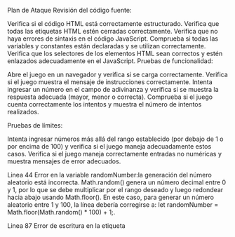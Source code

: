 Plan de Ataque
Revisión del código fuente:

Verifica si el código HTML está correctamente estructurado.
Verifica que todas las etiquetas HTML estén cerradas correctamente.
Verifica que no haya errores de sintaxis en el código JavaScript.
Comprueba si todas las variables y constantes están declaradas y se utilizan correctamente.
Verifica que los selectores de los elementos HTML sean correctos y estén enlazados adecuadamente en el JavaScript.
Pruebas de funcionalidad:

Abre el juego en un navegador y verifica si se carga correctamente.
Verifica si el juego muestra el mensaje de instrucciones correctamente.
Intenta ingresar un número en el campo de adivinanza y verifica si se muestra la respuesta adecuada (mayor, menor o correcta).
Comprueba si el juego cuenta correctamente los intentos y muestra el número de intentos realizados.

Pruebas de límites:

Intenta ingresar números más allá del rango establecido (por debajo de 1 o por encima de 100) y verifica si el juego maneja adecuadamente estos casos.
Verifica si el juego maneja correctamente entradas no numéricas y muestra mensajes de error adecuados.


Linea 44
Error en la variable randomNumber:la generación del número aleatorio está incorrecta. Math.random() genera un número decimal entre 0 y 1, por lo que se debe multiplicar por el rango deseado y luego redondear hacia abajo usando Math.floor(). En este caso, para generar un número aleatorio entre 1 y 100, la línea debería corregirse a: let randomNumber = Math.floor(Math.random() * 100) + 1;.

Linea 87 
Error de escritura en la etiqueta <script>: el método addeventListener está escrito en minúscula. Debería corregirse a addEventListener.

Linea 77
Error de selección del elemento: En la línea const lowOrHi = document.querySelector('lowOrHi');, falta el punto antes de lowOrHi para seleccionar correctamente el elemento con la clase .lowOrHi. Debe ser const lowOrHi = document.querySelector('.lowOrHi');.

Linea 46
Error al poner el numero de intentos, estaba en 5, deberian ser 10

Linea 64
Error al poner la variable, si el usuario coloca el numero random, le muestra el mensaje perdiste, se cambia la variable a randomNumber y se cambia el texto

Linea 69
La variable que indica si gano es el numero de intentos, se debe cambiar a ATTEMPS

Linea 101
Se cambio de
	  const resetParas = document.querySelectorAll('.resultParas p');
a
		  const resetParas = document.querySelectorAll('.resultParas');

Linea 77 
Se cambio la linea de codigo de
         const lowOrHi = document.querySelector('El numero es mayor');
a
	              lowOrHi.textContent = 'El número es mayor.';

Linea 79
Se cambio la linea de codigo de
         const lowOrHi = document.querySelector('El numero es menor');
a
	              lowOrHi.textContent = 'El número es menor.';

Linea 49
Error de Syntaxis, se le agrego un punto a
const lowOrHi = document.querySelector('lowOrHi');
quedando de la siguiente manera
const lowOrHi = document.querySelector('.lowOrHi');

Linea 114
randomNumber = Math.floor(Math.random()) + 1;, debes multiplicar Math.random() por 100 para generar un número aleatorio entre 1 y 100. Así que el código corregido debería ser randomNumber = Math.floor(Math.random() * 100) + 1;.
